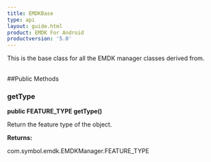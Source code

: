 ```yaml
---
title: EMDKBase
type: api
layout: guide.html
product: EMDK For Android
productversion: '5.0'
---
```



This is the base class for all the EMDK manager classes derived from.<br><br>

##Public Methods

### getType

**public FEATURE_TYPE getType()**

Return the feature type of the object.

**Returns:**

com.symbol.emdk.EMDKManager.FEATURE_TYPE


